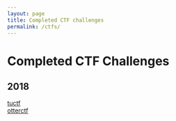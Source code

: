 ```yaml
---
layout: page
title: Completed CTF challenges
permalink: /ctfs/
---
```

# Completed CTF Challenges

## 2018
[tuctf](https://bzyo.github.io/ctfs/2018/tuctf)<br>
[otterctf](https://bzyo.github.io/ctfs/2018/otterctf)
